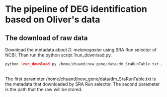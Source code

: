 # The pipeline of DEG identification based on Oliver's data
## The download of raw data
Download the metadata about _D. melanogaster_ using SRA Run selector of NCBI. Than run the python script 1run_download.py. <br />
```python
python 1run_download.py /home/chuand/new_gene/data/dm_SraRunTable.txt /home/chuand/new_gene/data/dm_sra
``` 
<br />
The first parameter /home/chuand/new_gene/data/dm_SraRunTable.txt is the metadata that downloaded by SRA Run selector. The second parameter is the path that the raw will be stored.
